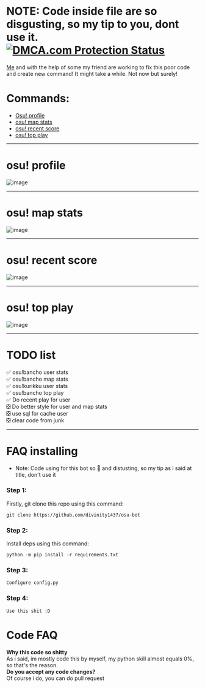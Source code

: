 # 
# NOTE: Code inside file are so disgusting, so my tip to you, dont use it. <a href="https://images5.alphacoders.com/991/thumb-1920-991402.png" title="osu! pic"> <img src ="https://images5.alphacoders.com/991/thumb-1920-991402.png"  alt="DMCA.com Protection Status" /></a>
<a href=https://github.com/divinity1437>Me</a> and with the help of some my friend are working to fix this poor code and create new command! It might take a while. Not now but surely!
# Commands:
* [Osu! profile](https://github.com/divinity1437/osu-bot#osu-profile)
* [osu! map stats](https://github.com/divinity1437/osu-bot#osu-map-stats)
* [osu! recent score](https://github.com/divinity1437/osu-bot#osu-recent-score)
* [osu! top play](https://github.com/divinity1437/osu-bot#osu-top-play)
_____
# osu! profile
![image](https://user-images.githubusercontent.com/52098168/148625659-650f9058-666d-4d2e-b30e-b50da3851776.png)
_____
# osu! map stats
![image](https://user-images.githubusercontent.com/52098168/148625634-7afd1f9c-9435-43e3-9034-086f11919ef1.png)
_____
# osu! recent score
![image](https://user-images.githubusercontent.com/52098168/148625678-84983478-6cb7-4a6f-a711-a3c327777e08.png)
_____
# osu! top play 
![image](https://user-images.githubusercontent.com/52098168/148625704-69575f5f-0973-4fdc-b21c-3278182b4fd8.png)
_____
# TODO list    
✅ osu!bancho user stats   
✅ osu!bancho map stats    
✅ osu!kurikku user stats    
✅ osu!bancho top play    
✅ Do recent play for user    
❎ Do better style for user and map stats    
❎ use sql for cache user    
❎ clear code from junk    
_____
# FAQ installing
- Note: Code using for this bot so 💩 and distusting, so my tip as i said at title, don't use it
### Step 1:
Firstly, git clone this repo using this command:
```
git clone https://github.com/divinity1437/osu-bot
```
### Step 2:
Install deps using this command:
```
python -m pip install -r requirements.txt
```
### Step 3:
```
Configure config.py
```
### Step 4: 
```
Use this shit :D
```
# Code FAQ
**Why this code so shitty**   
As i said, im mostly code this by myself, my python skill almost equals 0%, so that's the reason.   
**Do you accept any code changes?**     
Of course i do, you can do pull request
